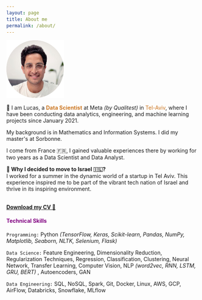```yaml
---
layout: page
title: About me
permalink: /about/
---
```


<img src="/profil.png" alt="ProfilePic" width="30%" height="auto">


👋 I am Lucas, a <font color="#CC7722"><strong>Data Scientist</strong></font>
 at Meta _(by Qualitest)_ in  <font color="#CC7722">Tel-Aviv</font>, where I have been conducting data analytics, engineering, and machine learning projects since January 2021.

My background is in Mathematics and Information Systems. I did my master's at Sorbonne. 

I come from France 🇫🇷, I gained valuable experiences there by working for two years as a Data Scientist and Data Analyst.

**🤔 Why I decided to move to Israel 🇮🇱?** <br>
I worked for a summer in the dynamic world of a startup in Tel Aviv. This experience inspired me to be part of the vibrant tech nation of Israel and thrive in its inspiring environment.

<br>
<a href="/Lucas_Bensaid_DS_.pdf" download><strong>Download my CV &#x1F4C4;</strong></a>

<br>


#### <font color="#800080">Technical Skills</font>
`Programming:` Python _(TensorFlow, Keras, Scikit-learn, Pandas, NumPy, Matplotlib, Seaborn, NLTK, Selenium, Flask)_

`Data Science:` Feature Engineering, Dimensionality Reduction, Regularization Techniques, Regression, Classification, Clustering, Neural Network, Transfer Learning, Computer Vision, NLP _(word2vec, RNN, LSTM, GRU, BERT)_ , Autoencoders, GAN

`Data Engineering:` SQL, NoSQL, Spark, Git, Docker, Linux, AWS, GCP, AirFlow, Databricks, Snowflake, MLflow 
